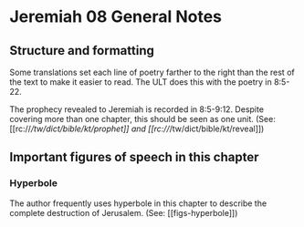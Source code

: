 # Jeremiah 08 General Notes
## Structure and formatting

Some translations set each line of poetry farther to the right than the rest of the text to make it easier to read. The ULT does this with the poetry in 8:5-22.

The prophecy revealed to Jeremiah is recorded in 8:5-9:12. Despite covering more than one chapter, this should be seen as one unit. (See: [[rc://*/tw/dict/bible/kt/prophet]] and [[rc://*/tw/dict/bible/kt/reveal]])

## Important figures of speech in this chapter

### Hyperbole
The author frequently uses hyperbole in this chapter to describe the complete destruction of Jerusalem. (See: [[figs-hyperbole]])